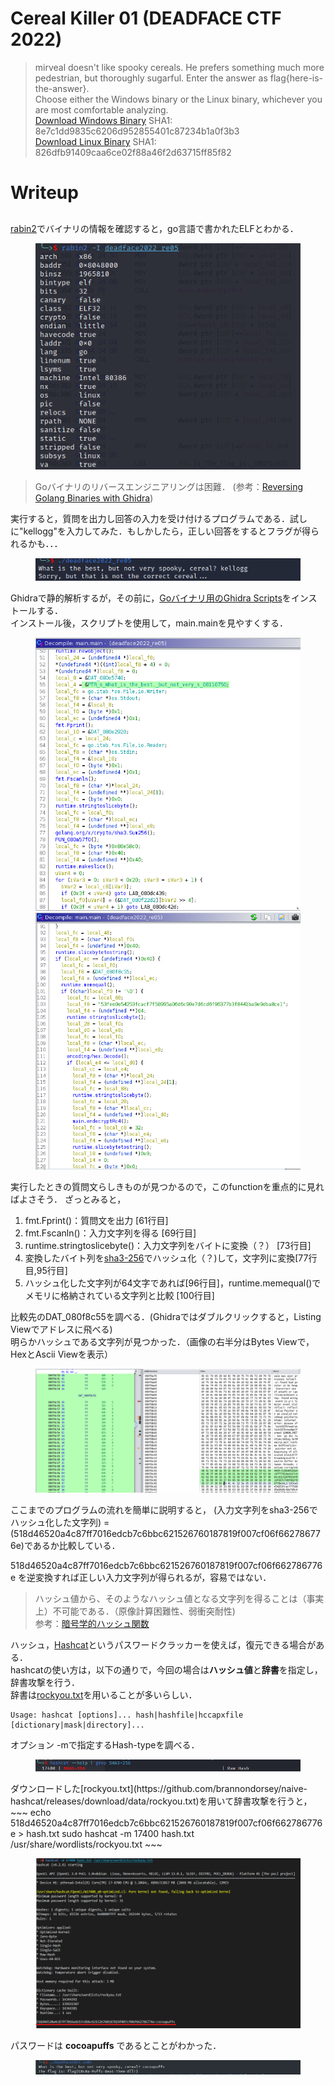# Cereal Killer 01 (DEADFACE CTF 2022)
> mirveal doesn't like spooky cereals. He prefers something much more pedestrian, but thoroughly sugarful. Enter the answer as flag{here-is-the-answer}.  
> Choose either the Windows binary or the Linux binary, whichever you are most comfortable analyzing.  
> [Download Windows Binary](../given_files/deadface2022_re05.exe)
SHA1: 8e7c1dd9835c6206d952855401c87234b1a0f3b3  
> [Download Linux Binary](../given_files/deadface2022_re05)
SHA1: 826dfb91409caa6ce02f88a46f2d63715ff85f82

# Writeup
## 
[rabin2](https://r2wiki.readthedocs.io/en/latest/tools/rabin2/)でバイナリの情報を確認すると，go言語で書かれたELFとわかる．
<figure><img src="../assets/rabin2.png" alt=""><figcaption></figcaption></figure>

> Goバイナリのリバースエンジニアリングは困難．
> (参考：[Reversing Golang Binaries with Ghidra](https://vblocalhost.com/uploads/2021/09/VB2021-04.pdf))

実行すると，質問を出力し回答の入力を受け付けるプログラムである．試しに"kellogg"を入力してみた．もしかしたら，正しい回答をするとフラグが得られるかも．．．
<figure><img src="../assets/exec.png" alt=""><figcaption></figcaption></figure>

Ghidraで静的解析するが，その前に，[Goバイナリ用のGhidra Scripts](https://github.com/getCUJO/ThreatIntel/tree/master/Scripts/Ghidra)をインストールする．  
インストール後，スクリプトを使用して，main.mainを見やすくする．
<figure><img src="../assets/main.png" alt=""><img src="../assets/main2.png" alt=""><figcaption></figcaption></figure>
実行したときの質問文らしきものが見つかるので，このfunctionを重点的に見ればよさそう．
ざっとみると，

1. fmt.Fprint()：質問文を出力 [61行目]
2. fmt.Fscanln()：入力文字列を得る [69行目]
3. runtime.stringtoslicebyte()：入力文字列をバイトに変換（？） [73行目]
4. 変換したバイト列を[sha3-256](https://ja.wikipedia.org/wiki/SHA-3)でハッシュ化（？)して，文字列に変換[77行目,95行目]
5. ハッシュ化した文字列が64文字であれば[96行目]，runtime.memequal()でメモリに格納されている文字列と比較 [100行目]

比較先のDAT_080f8c55を調べる．(Ghidraではダブルクリックすると，Listing Viewでアドレスに飛べる)  
明らかハッシュである文字列が見つかった．（画像の右半分はBytes Viewで，HexとAscii Viewを表示）
<figure><img src="../assets/mem.png" alt=""><figcaption></figcaption></figure>

ここまでのプログラムの流れを簡単に説明すると，
(入力文字列をsha3-256でハッシュ化した文字列) = (518d46520a4c87ff7016edcb7c6bbc621526760187819f007cf06f662786776e)であるか比較している．

518d46520a4c87ff7016edcb7c6bbc621526760187819f007cf06f662786776e を逆変換すれば正しい入力文字列が得られるが，容易ではない．
 > ハッシュ値から、そのようなハッシュ値となる文字列を得ることは（事実上）不可能である．（原像計算困難性、弱衝突耐性)  
 参考：[暗号学的ハッシュ関数](https://ja.wikipedia.org/wiki/%E6%9A%97%E5%8F%B7%E5%AD%A6%E7%9A%84%E3%83%8F%E3%83%83%E3%82%B7%E3%83%A5%E9%96%A2%E6%95%B0)

 ハッシュ，[Hashcat](https://hashcat.net/hashcat/)というパスワードクラッカーを使えば，復元できる場合がある．  
 hashcatの使い方は，以下の通りで，今回の場合は**ハッシュ値**と**辞書**を指定し，辞書攻撃を行う．  
 辞書は[rockyou.txt](https://github.com/brannondorsey/naive-hashcat/releases/download/data/rockyou.txt)を用いることが多いらしい．
~~~
Usage: hashcat [options]... hash|hashfile|hccapxfile [dictionary|mask|directory]...
~~~

オプション -mで指定するHash-typeを調べる．
<figure><img src="../assets/hashcat_help.png" alt=""><figcaption></figcaption></figure>
ダウンロードした[rockyou.txt](https://github.com/brannondorsey/naive-hashcat/releases/download/data/rockyou.txt)を用いて辞書攻撃を行うと，
~~~
echo 518d46520a4c87ff7016edcb7c6bbc621526760187819f007cf06f662786776e > hash.txt
sudo hashcat -m 17400 hash.txt /usr/share/wordlists/rockyou.txt
~~~
<figure><img src="../assets/hashcat-exe.png" alt=""><figcaption></figcaption></figure>

パスワードは **cocoapuffs** であるとことがわかった．
<figure><img src="../assets/ans.png" alt=""><figcaption></figcaption></figure>